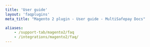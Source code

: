 ```yaml
---
title: 'User guide'
layout: 'faqplugins'
meta_title: "Magento 2 plugin - User guide - MultiSafepay Docs"

aliases:
    - /support-tab/magento2/faq
    - /integrations/magento2/faq/
---
```

